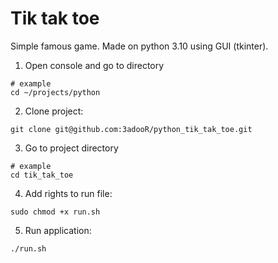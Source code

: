 # Tik tak toe

Simple famous game.
Made on python 3.10 using GUI (tkinter).

1. Open console and go to directory

```
# example
cd ~/projects/python
```

2. Clone project:

```
git clone git@github.com:3adooR/python_tik_tak_toe.git
```

3. Go to project directory

```
# example
cd tik_tak_toe
```

4. Add rights to run file:

```
sudo chmod +x run.sh
```

5. Run application:

```
./run.sh
```


